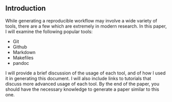 ## Introduction

While generating a reproducible workflow may involve a wide variety of tools, there are a few which are extremely in modern research. In this paper, I will examine the following popular tools:

- Git
- Github
- Markdown
- Makefiles
- pandoc

I will provide a brief discussion of the usage of each tool, and of how I used it in generating this document. I will also include links to tutorials that discuss more advanced usage of each tool. By the end of the paper, you should have the necessary knowledge to generate a paper similar to this one.
